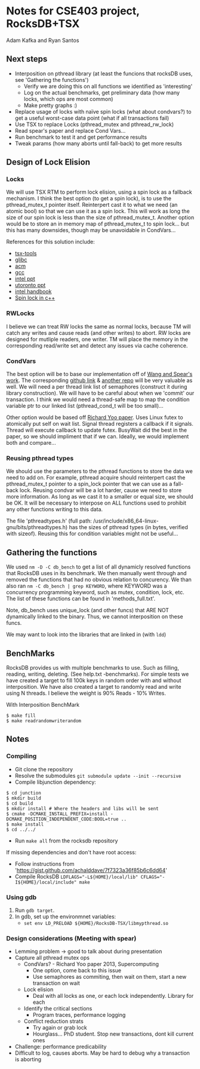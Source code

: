 # Notes for CSE403 project, RocksDB+TSX
Adam Kafka and Ryan Santos

## Next steps
- Interposition on pthread library (at least the funcions that rocksDB uses, see 'Gathering the functions')
    - Verify we are doing this on all functions we identified as 'interesting'
    - Log on the actual benchmarks, get preliminary data (how many locks, which ops are most common)
    - Make pretty graphs :)
- Replace usage of locks with naïve spin locks (what about condvars?) to get a useful worst-case data point (what if all transactions fail)
- Use TSX to replace Locks (pthread\_mutex and pthread\_rw\_lock)
- Read spear's paper and replace Cond Vars...
- Run benchmark to test it and get performance results
- Tweak params (how many aborts until fall-back) to get more results

## Design of Lock Elision
### Locks
We will use TSX RTM to perform lock elision, using a spin lock as a fallback mechanism. I think the best option (to get a spin lock), is to use the pthread\_mutex\_t pointer itself. Reinterpert cast it to what we need (an atomic bool) so that we can use it as a spin lock. This will work as long the size of our spin lock is less than the size of pthread\_mutex\_t. Another option would be to store an in memory map of pthread\_mutex\_t to spin lock... but this has many downsides, though may be unavoidable in CondVars...

References for this solution include:
- [tsx-tools](https://github.com/andikleen/tsx-tools/blob/master/locks/spin-rtm.c)
- [glibc](https://lwn.net/Articles/534758/)
- [acm](https://queue.acm.org/detail.cfm?id=2579227)
- [gcc](https://gcc.gnu.org/onlinedocs/gcc-4.8.2/gcc/X86-transactional-memory-intrinsics.html#X86-transactional-memory-intrinsics)
- [intel ppt](http://www.halobates.de/adding-lock-elision-to-linux.pdf)
- [utoronto ppt](http://individual.utoronto.ca/mikedaiwang/tm/Intel_TSX_Overview.pdf)
- [intel handbook](https://www-ssl.intel.com/content/dam/www/public/us/en/documents/manuals/64-ia-32-architectures-optimization-manual.pdf)
- [Spin lock in c++](http://en.cppreference.com/w/cpp/atomic/atomic_flag)

### RWLocks
I believe we can treat RW locks the same as normal locks, because TM will catch any writes and cause reads (and other writes) to abort. RW locks are designed for mutliple readers, one writer. TM will place the memory in the corresponding read/write set and detect any issues via cache coherence.

### CondVars
The best option will be to base our implementation off of [Wang and Spear's work](http://transact2014.cse.lehigh.edu/wang2.pdf). The corresponding [github link](https://github.com/mfs409/transmem/tree/master/libs/libtmcondvar) & [another repo](https://github.com/mfs409/libcondvar) will be very valuable as well. We will need a per thread link list of semaphores (construct it during library construction). We will have to be careful about when we 'commit' our transaction. I think we would need a thread-safe map to map the condition variable ptr to our linked list (pthread\_cond\_t will be too small)... 

Other option would be based off [Richard Yoo paper](http://pages.cs.wisc.edu/~rajwar/papers/SC13_TSX.pdf). Uses Linux futex to atomically put self on wait list. Signal thread registers a callback if it signals. Thread will execute callback to update futex. BusyWait did the best in the paper, so we should impliment that if we can. Ideally, we would implement both and compare...

### Reusing pthread types
We should use the parameters to the pthread functions to store the data we need to add on. For example, pthread acquire should reinterpert cast the pthread\_mutex\_t pointer to a spin\_lock pointer that we can use as a fall-back lock. Reusing condvar will be a lot harder, cause we need to store more information. As long as we cast it to a smaller or equal size, we should be OK. It will be necessary to interpose on ALL functions used to prohibit any other functions writing to this data.

The file 'pthreadtypes.h' (full path: /usr/include/x86\_64-linux-gnu/bits/pthreadtypes.h) has the sizes of pthread types (in bytes, verified with sizeof). Reusing this for condition variables might not be useful...

## Gathering the functions
We used ``nm -D -C db_bench`` to get a list of all dynamicly resolved functions that RocksDB uses in its benchmark. We then manually went through and removed the functions that had no obvious relation to concurency. We than also ran ``nm -C db_bench | grep KEYWORD``, where KEYWORD was a concurrency programming keyword, such as mutex, condition, lock, etc. The list of these functions can be found in 'methods\_full.txt'.

Note, db\_bench uses unique\_lock (and other funcs) that ARE NOT dynamically linked to the binary. Thus, we cannot interposition on these funcs.

We may want to look into the libraries that are linked in (with ``ldd``)

## BenchMarks
RocksDB provides us with multiple benchmarks to use. Such as filling, reading, writing, deleting. (See help.txt -benchmarks). For simple tests we have created a target to fill 100k keys in random order with and without interposition. We have also created a target to randomly read and write using N threads. I believe the weight is 90% Reads - 10% Writes. 

With Interposition BenchMark
```
$ make fill
$ make readrandomwriterandom
```

## Notes
### Compiling
- Git clone the repository
- Resolve the submodules ``git submodule update --init --recursive``
- Compile libjunction dependency:

```
$ cd junction
$ mkdir build
$ cd build
$ mkdir install # Where the headers and libs will be sent
$ cmake -DCMAKE_INSTALL_PREFIX=install -DCMAKE_POSITION_INDEPENDENT_CODE:BOOL=true ..
$ make install
$ cd ../../
```

- Run ``make all`` from the rocksdb repository


If missing dependencies and don't have root access:
- Follow instructions from 'https://gist.github.com/achalddave/7f7323a36f85b6c6dd64'
- Compile RocksDB ``LDFLAGS="-L${HOME}/local/lib" CFLAGS="-I${HOME}/local/include" make``

### Using gdb
1. Run ``gdb target``.
1. In gdb, set up the environmnet variables:
    - ``set env LD_PRELOAD ${HOME}/RocksDB-TSX/libmypthread.so``

### Design considerations (Meeting with spear)
- Lemming problem -> good to talk about during presentation
- Capture all pthread mutex ops
    - CondVars? - Richard Yoo paper 2013, Supercomputing
        - One option, come back to this issue
        - Use semaphores as commiting, then wait on them, start a new transaction on wait
    - Lock elision
        - Deal with all locks as one, or each lock independently. Library for each
    - Identify the critical sections
        - Program traces, performance logging
    - Conflict reduction strats
        - Try again or grab lock
        - Hourglass... PhD student. Stop new transactions, dont kill current ones
- Challenge: performance predicability
- Difficult to log, causes aborts. May be hard to debug why a transaction is aborting
